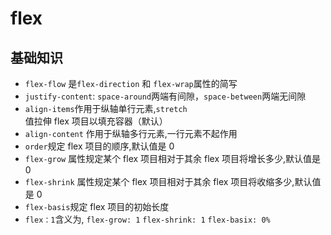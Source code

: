 # flex

## 基础知识

- `flex-flow` 是`flex-direction` 和 `flex-wrap`属性的简写
- `justify-content`: `space-around`两端有间隙，`space-between`两端无间隙
- `align-items`作用于纵轴单行元素,`stretch`值拉伸 flex 项目以填充容器（默认）
- `align-content` 作用于纵轴多行元素,一行元素不起作用
- `order`规定 flex 项目的顺序,默认值是 0
- `flex-grow` 属性规定某个 flex 项目相对于其余 flex 项目将增长多少,默认值是 0
- `flex-shrink` 属性规定某个 flex 项目相对于其余 flex 项目将收缩多少,默认值是 0
- `flex-basis`规定 flex 项目的初始长度
- `flex：1`含义为, `flex-grow: 1` `flex-shrink: 1` `flex-basix: 0%`
